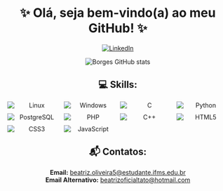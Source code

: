 <h1 align="center">✨ Olá, seja bem-vindo(a) ao meu GitHub! ✨</h1>

<p align="center">
    <a href="https://linkedin.com/in/beatrizborgex">
        <img alt="LinkedIn" src="https://img.shields.io/badge/LinkedIn-0077B5?style=for-the-badge&logo=linkedin&logoColor=white"/>
    </a>
</p>

<p align="center">
    <img src="https://github-readme-stats.vercel.app/api?username=beatrizborgex&show_icons=true&theme=onedark" alt="Borges GitHub stats"/>
</p>

<h2 align="center">💻 Skills:</h2>

<div style="display: grid; grid-template-columns: repeat(auto-fit, minmax(100px, 1fr)); gap: 10px; text-align: center;">
    <img alt="Linux" src="https://img.shields.io/badge/Linux-FCC624?style=for-the-badge&logo=linux&logoColor=black"/>
    <img alt="Windows" src="https://img.shields.io/badge/Windows-0078D6?style=for-the-badge&logo=windows&logoColor=white"/>
    <img alt="C" src="https://img.shields.io/badge/c-%2300599C.svg?style=for-the-badge&logo=c&logoColor=white"/>
    <img alt="Python" src="https://img.shields.io/badge/Python-14354C?style=for-the-badge&logo=python&logoColor=white"/>
    <img alt="PostgreSQL" src="https://img.shields.io/badge/PostgreSQL-316192?style=for-the-badge&logo=postgresql&logoColor=white"/>
    <img alt="PHP" src="https://img.shields.io/badge/PHP-777BB4?style=for-the-badge&logo=php&logoColor=white"/>
    <img alt="C++" src="https://img.shields.io/badge/C%2B%2B-00599C?style=for-the-badge&logo=c%2B%2B&logoColor=white"/>
    <img alt="HTML5" src="https://img.shields.io/badge/HTML-239120?style=for-the-badge&logo=html5&logoColor=white"/>
    <img alt="CSS3" src="https://img.shields.io/badge/css3-%231572B6.svg?style=for-the-badge&logo=css3&logoColor=white"/>
    <img alt="JavaScript" src="https://img.shields.io/badge/JavaScript-F7DF1E?style=for-the-badge&logo=javascript&logoColor=black"/>
</div>

<h2 align="center">📬 Contatos:</h2>

<p align="center">
    <strong>Email:</strong> <a href="mailto:beatriz.oliveira5@estudante.ifms.edu.br">beatriz.oliveira5@estudante.ifms.edu.br</a> <br/>
    <strong>Email Alternativo:</strong> <a href="mailto:beatrizoficialtato@hotmail.com">beatrizoficialtato@hotmail.com</a>
</p>

